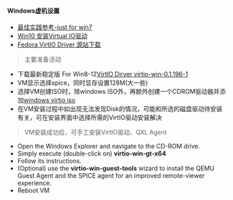 #### Windows虚机设置
* [最佳实践参考-just for win7](https://pve.proxmox.com/wiki/Windows_7_guest_best_practices)
* [Win10 安装Virtual IO驱动](https://pve.proxmox.com/wiki/Windows_VirtIO_Drivers)
* [Fedora VirtIO Driver 源站下载](https://fedorapeople.org/groups/virt/virtio-win/direct-downloads/)

> 主要准备活动
* 下载最新稳定版 For Win8-12[VirtIO Dirver virtio-win-0.1.196-1](https://fedorapeople.org/groups/virt/virtio-win/direct-downloads/archive-virtio/virtio-win-0.1.196-1/virtio-win-0.1.196.iso)
* VM显示选择spice，同时显存设置128M(大一些)
* 选择VM创建ISO时，除windows ISO外，再额外创建一个CDROM驱动器并添加[windows virtio iso](https://fedorapeople.org/groups/virt/virtio-win/direct-downloads/stable-virtio/virtio-win.iso)
* 在VM安装过程中如出现无法发现Disk的情况，可能和所选的磁盘驱动待安装有关，可在安装界面中选择所需的VirtIO驱动安装解决

> VM安装成功后，可手工安装VirtIO驱动、QXL Agent
* Open the Windows Explorer and navigate to the CD-ROM drive.
* Simply execute (double-click on) **virtio-win-gt-x64**
* Follow its instructions.
* (Optional) use the **virtio-win-guest-tools** wizard to install the QEMU Guest Agent and the SPICE agent for an improved remote-viewer experience.
* Reboot VM
